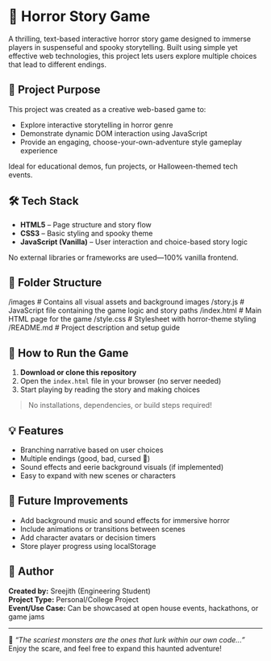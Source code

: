 # 👻 Horror Story Game

A thrilling, text-based interactive horror story game designed to immerse players in suspenseful and spooky storytelling. Built using simple yet effective web technologies, this project lets users explore multiple choices that lead to different endings.

## 🎯 Project Purpose

This project was created as a creative web-based game to:
- Explore interactive storytelling in horror genre
- Demonstrate dynamic DOM interaction using JavaScript
- Provide an engaging, choose-your-own-adventure style gameplay experience

Ideal for educational demos, fun projects, or Halloween-themed tech events.

## 🛠️ Tech Stack

- **HTML5** – Page structure and story flow
- **CSS3** – Basic styling and spooky theme
- **JavaScript (Vanilla)** – User interaction and choice-based story logic

No external libraries or frameworks are used—100% vanilla frontend.

## 📁 Folder Structure

/images # Contains all visual assets and background images
/story.js # JavaScript file containing the game logic and story paths
/index.html # Main HTML page for the game
/style.css # Stylesheet with horror-theme styling
/README.md # Project description and setup guide



## 🚀 How to Run the Game

1. **Download or clone this repository**
2. Open the `index.html` file in your browser (no server needed)
3. Start playing by reading the story and making choices

> No installations, dependencies, or build steps required!

## 💡 Features

- Branching narrative based on user choices
- Multiple endings (good, bad, cursed 👀)
- Sound effects and eerie background visuals (if implemented)
- Easy to expand with new scenes or characters

## 🧪 Future Improvements

- Add background music and sound effects for immersive horror
- Include animations or transitions between scenes
- Add character avatars or decision timers
- Store player progress using localStorage

## 👤 Author

**Created by:** Sreejith  (Engineering Student)  
**Project Type:** Personal/College Project  
**Event/Use Case:** Can be showcased at open house events, hackathons, or game jams

---

🧠 _“The scariest monsters are the ones that lurk within our own code...”_  
Enjoy the scare, and feel free to expand this haunted adventure!



